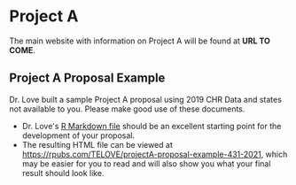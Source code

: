 # Project A

The main website with information on Project A will be found at **URL TO COME**.

## Project A Proposal Example 

Dr. Love built a sample Project A proposal using 2019 CHR Data and states not available to you. Please make good use of these documents.

- Dr. Love's [R Markdown file](https://github.com/THOMASELOVE/431-2021/blob/main/projectA/love-example-projectA-proposal) should be an excellent starting point for the development of your proposal. 
- The resulting HTML file can be viewed at https://rpubs.com/TELOVE/projectA-proposal-example-431-2021, which may be easier for you to read and will also show you what your final result should look like.
